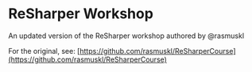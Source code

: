 # ReSharper Workshop

An updated version of the ReSharper workshop authored by @rasmuskl

For the original, see: [https://github.com/rasmuskl/ReSharperCourse](https://github.com/rasmuskl/ReSharperCourse)